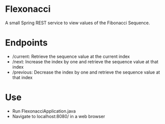 # Flexonacci
A small Spring REST service to view values of the Fibonacci Sequence.

# Endpoints
- /current: Retrieve the sequence value at the current index
- /next: Increase the index by one and retrieve the sequence value at that index
- /previous: Decrease the index by one and retrieve the sequence value at that index

# Use
- Run FlexonacciApplication.java
- Navigate to localhost:8080/<endpoint> in a web browser